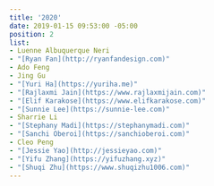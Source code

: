 ```yaml
---
title: '2020'
date: 2019-01-15 09:53:00 -05:00
position: 2
list:
- Luenne Albuquerque Neri
- "[Ryan Fan](http://ryanfandesign.com)"
- Ado Feng
- Jing Gu
- "[Yuri Ha](https://yuriha.me)"
- "[Rajlaxmi Jain](https://www.rajlaxmijain.com)"
- "[Elif Karakose](https://www.elifkarakose.com)"
- "[Sunnie Lee](https://sunnie-lee.com)"
- Sharrie Li
- "[Stephany Madi](https://stephanymadi.com)"
- "[Sanchi Oberoi](https://sanchioberoi.com)"
- Cleo Peng
- "[Jessie Yao](http://jessieyao.com)"
- "[Yifu Zhang](https://yifuzhang.xyz)"
- "[Shuqi Zhu](https://www.shuqizhu1006.com)"
---
```


